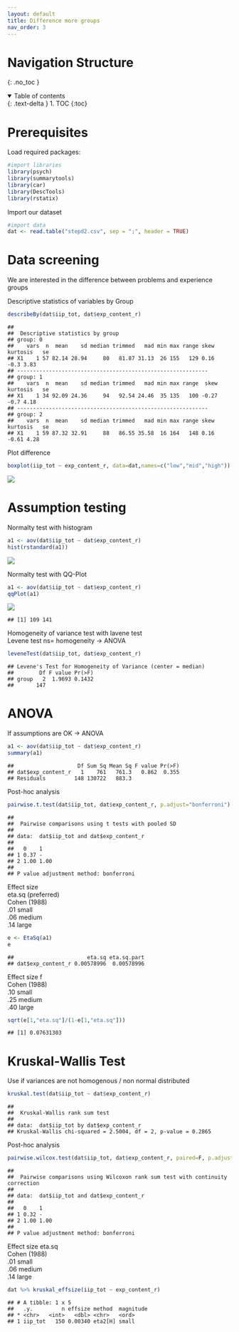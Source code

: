 ```yaml
---
layout: default
title: Difference more groups
nav_order: 3
---
```


# Navigation Structure
{: .no_toc }

<details open markdown="block">
  <summary>
    Table of contents
  </summary>
  {: .text-delta }
1. TOC
{:toc}
</details>

# Prerequisites

Load required packages:

``` r
#import libraries
library(psych)
library(summarytools)
library(car)
library(DescTools)
library(rstatix)
```

Import our dataset

``` r
#import data
dat <- read.table("stepd2.csv", sep = ";", header = TRUE)
```

# Data screening

We are interested in the difference between problems and experience
groups

Descriptive statistics of variables by Group

``` r
describeBy(dat$iip_tot, dat$exp_content_r)
```

    ## 
    ##  Descriptive statistics by group 
    ## group: 0
    ##    vars  n  mean    sd median trimmed   mad min max range skew kurtosis   se
    ## X1    1 57 82.14 28.94     80   81.87 31.13  26 155   129 0.16     -0.3 3.83
    ## ------------------------------------------------------------ 
    ## group: 1
    ##    vars  n  mean    sd median trimmed   mad min max range  skew kurtosis   se
    ## X1    1 34 92.09 24.36     94   92.54 24.46  35 135   100 -0.27     -0.7 4.18
    ## ------------------------------------------------------------ 
    ## group: 2
    ##    vars  n  mean    sd median trimmed   mad min max range skew kurtosis   se
    ## X1    1 59 87.32 32.91     88   86.55 35.58  16 164   148 0.16    -0.61 4.28

Plot difference

``` r
boxplot(iip_tot ~ exp_content_r, data=dat,names=c("low","mid","high"))
```

![](/assets/images/Differencemoregroups/figure-markdown_github/unnamed-chunk-3-1.png)

# Assumption testing

Normalty test with histogram

``` r
a1 <- aov(dat$iip_tot ~ dat$exp_content_r)
hist(rstandard(a1))
```

![](/assets/images/Differencemoregroups/figure-markdown_github/unnamed-chunk-4-1.png)

Normalty test with QQ-Plot

``` r
a1 <- aov(dat$iip_tot ~ dat$exp_content_r)
qqPlot(a1)
```

![](/assets/images/Differencemoregroups/figure-markdown_github/unnamed-chunk-5-1.png)

    ## [1] 109 141

Homogeneity of variance test with lavene test  
Levene test ns= homogeneity -\> ANOVA

``` r
leveneTest(dat$iip_tot, dat$exp_content_r)
```

    ## Levene's Test for Homogeneity of Variance (center = median)
    ##        Df F value Pr(>F)
    ## group   2  1.9693 0.1432
    ##       147

# ANOVA

If assumptions are OK -\> ANOVA

``` r
a1 <- aov(dat$iip_tot ~ dat$exp_content_r)
summary(a1)
```

    ##                    Df Sum Sq Mean Sq F value Pr(>F)
    ## dat$exp_content_r   1    761   761.3   0.862  0.355
    ## Residuals         148 130722   883.3

Post-hoc analysis

``` r
pairwise.t.test(dat$iip_tot, dat$exp_content_r, p.adjust="bonferroni")
```

    ## 
    ##  Pairwise comparisons using t tests with pooled SD 
    ## 
    ## data:  dat$iip_tot and dat$exp_content_r 
    ## 
    ##   0    1   
    ## 1 0.37 -   
    ## 2 1.00 1.00
    ## 
    ## P value adjustment method: bonferroni

Effect size  
eta.sq (preferred)  
Cohen (1988)  
.01 small  
.06 medium  
.14 large

``` r
e <- EtaSq(a1)
e
```

    ##                       eta.sq eta.sq.part
    ## dat$exp_content_r 0.00578996  0.00578996

Effect size f  
Cohen (1988)  
.10 small  
.25 medium  
.40 large

``` r
sqrt(e[1,"eta.sq"]/(1-e[1,"eta.sq"]))
```

    ## [1] 0.07631303

# Kruskal-Wallis Test

Use if variances are not homogenous / non normal distributed

``` r
kruskal.test(dat$iip_tot ~ dat$exp_content_r)
```

    ## 
    ##  Kruskal-Wallis rank sum test
    ## 
    ## data:  dat$iip_tot by dat$exp_content_r
    ## Kruskal-Wallis chi-squared = 2.5004, df = 2, p-value = 0.2865

Post-hoc analysis

``` r
pairwise.wilcox.test(dat$iip_tot, dat$exp_content_r, paired=F, p.adjust="bonferroni")
```

    ## 
    ##  Pairwise comparisons using Wilcoxon rank sum test with continuity correction 
    ## 
    ## data:  dat$iip_tot and dat$exp_content_r 
    ## 
    ##   0    1   
    ## 1 0.32 -   
    ## 2 1.00 1.00
    ## 
    ## P value adjustment method: bonferroni

Effect size eta.sq  
Cohen (1988)  
.01 small  
.06 medium  
.14 large

``` r
dat %>% kruskal_effsize(iip_tot ~ exp_content_r)
```

    ## # A tibble: 1 x 5
    ##   .y.         n effsize method  magnitude
    ## * <chr>   <int>   <dbl> <chr>   <ord>    
    ## 1 iip_tot   150 0.00340 eta2[H] small
